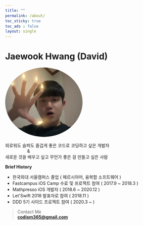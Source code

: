 ```yaml
---
title: ""
permalink: /about/
toc_sticky: true
toc_ads : false
layout: single
---
```

Jaewook Hwang (David)
==================

<a href="url"><img src="/assets/images/me.png" height="auto" width="250" style="border-radius:50%"></a>

외로워도 슬퍼도 즐겁게 좋은 코드로 코딩하고 싶은 개발자 <br>
&nbsp;&nbsp;&nbsp;&nbsp;&nbsp;&nbsp;&nbsp;&nbsp;&nbsp;&nbsp;&nbsp;&nbsp;&nbsp;&nbsp;&nbsp;&nbsp;&nbsp;&nbsp;& <br>
새로운 것을 배우고 싶고 무언가 좋은 걸 만들고 싶은 사람

**Brief History**  
- 한국외대 서울캠퍼스 졸업 ( 페르시아어, 융복합 소프트웨어 ) 
- Fastcampus iOS Camp 수료 및 프로젝트 참여 ( 2017.9 ~ 2018.3 )
- Mathpresso iOS 개발자 ( 2018.6 ~ 2020.12 )
-  Let'Swift 2018 발표자로 참여 ( 2018.11 )
- DDD 5기 사이드 프로젝트 참여 ( 2020.3 ~ )

> Contact Me<br>
> **codism365@gmail.com**
